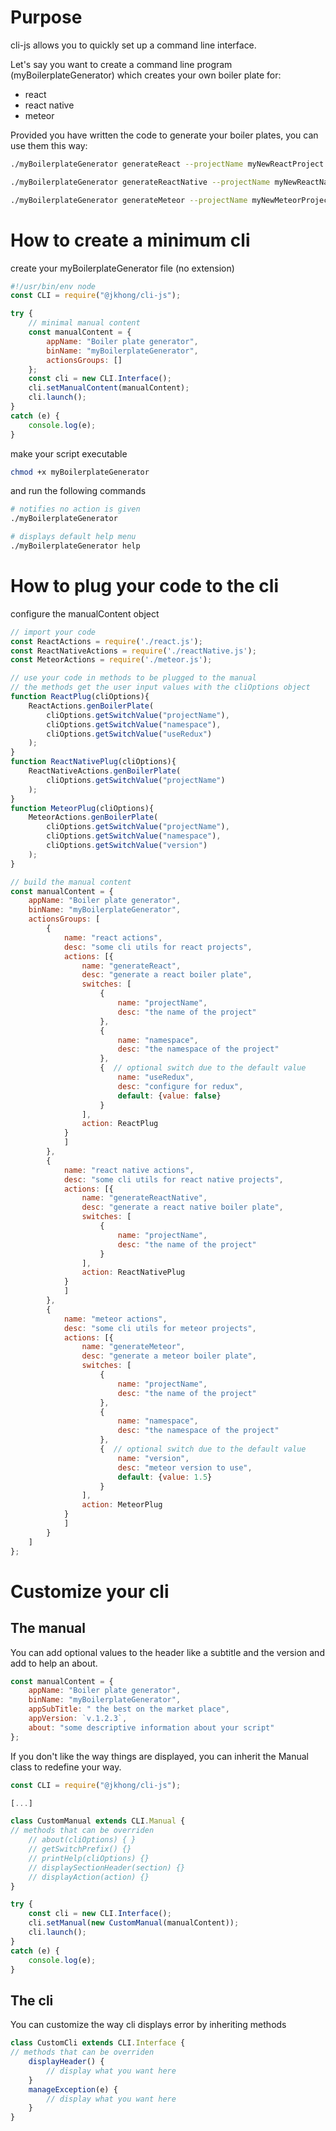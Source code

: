 # Purpose

cli-js allows you to quickly set up a command line interface.

Let's say you want to create a command line program (myBoilerplateGenerator) which creates your own boiler plate for:
 - react
 - react native
 - meteor

Provided you have written the code to generate your boiler plates, you can use them this way:

```sh
./myBoilerplateGenerator generateReact --projectName myNewReactProject --namespace NRP --useRedux

./myBoilerplateGenerator generateReactNative --projectName myNewReactNativeProject

./myBoilerplateGenerator generateMeteor --projectName myNewMeteorProject --namespace NRP --version 1.6
```

# How to create a minimum cli

create your myBoilerplateGenerator file (no extension)

```javascript
#!/usr/bin/env node
const CLI = require("@jkhong/cli-js");

try {
    // minimal manual content 
    const manualContent = {
        appName: "Boiler plate generator",
        binName: "myBoilerplateGenerator",
        actionsGroups: []
    };
    const cli = new CLI.Interface();
    cli.setManualContent(manualContent);
    cli.launch();
}
catch (e) {
    console.log(e);
}
```

make your script executable
```sh
chmod +x myBoilerplateGenerator
```

and run the following commands
```sh
# notifies no action is given
./myBoilerplateGenerator

# displays default help menu
./myBoilerplateGenerator help
```

# How to plug your code to the cli

configure the manualContent object

```javascript
// import your code
const ReactActions = require('./react.js');
const ReactNativeActions = require('./reactNative.js');
const MeteorActions = require('./meteor.js');

// use your code in methods to be plugged to the manual
// the methods get the user input values with the cliOptions object
function ReactPlug(cliOptions){
    ReactActions.genBoilerPlate(
        cliOptions.getSwitchValue("projectName"),
        cliOptions.getSwitchValue("namespace"),
        cliOptions.getSwitchValue("useRedux")
    );
}
function ReactNativePlug(cliOptions){
    ReactNativeActions.genBoilerPlate(
        cliOptions.getSwitchValue("projectName")
    );
}
function MeteorPlug(cliOptions){
    MeteorActions.genBoilerPlate(
        cliOptions.getSwitchValue("projectName"),
        cliOptions.getSwitchValue("namespace"),
        cliOptions.getSwitchValue("version")
    );
}

// build the manual content
const manualContent = {
    appName: "Boiler plate generator",
    binName: "myBoilerplateGenerator",
    actionsGroups: [
        {
            name: "react actions",
            desc: "some cli utils for react projects",
            actions: [{
                name: "generateReact",
                desc: "generate a react boiler plate",
                switches: [
                    {
                        name: "projectName",
                        desc: "the name of the project"
                    },
                    {
                        name: "namespace",
                        desc: "the namespace of the project"
                    },
                    {  // optional switch due to the default value
                        name: "useRedux",
                        desc: "configure for redux",
                        default: {value: false}
                    }
                ],
                action: ReactPlug
            }
            ]
        },
        {
            name: "react native actions",
            desc: "some cli utils for react native projects",
            actions: [{
                name: "generateReactNative",
                desc: "generate a react native boiler plate",
                switches: [
                    {
                        name: "projectName",
                        desc: "the name of the project"
                    }
                ],
                action: ReactNativePlug
            }
            ]
        },
        {
            name: "meteor actions",
            desc: "some cli utils for meteor projects",
            actions: [{
                name: "generateMeteor",
                desc: "generate a meteor boiler plate",
                switches: [
                    {
                        name: "projectName",
                        desc: "the name of the project"
                    },
                    {
                        name: "namespace",
                        desc: "the namespace of the project"
                    },
                    {  // optional switch due to the default value
                        name: "version",
                        desc: "meteor version to use",
                        default: {value: 1.5}
                    }
                ],
                action: MeteorPlug
            }
            ]
        }
    ]
};
```

# Customize your cli

## The manual
You can add optional values to the header like a subtitle and the version and add to help an about.

```javascript
const manualContent = {
    appName: "Boiler plate generator",
    binName: "myBoilerplateGenerator",
    appSubTitle: " the best on the market place",
    appVersion: `v.1.2.3`,
    about: "some descriptive information about your script"
};
```

If you don't like the way things are displayed, you can inherit the Manual class to redefine your way.

```javascript
const CLI = require("@jkhong/cli-js");

[...]

class CustomManual extends CLI.Manual {
// methods that can be overriden
    // about(cliOptions) { }
    // getSwitchPrefix() {}
    // printHelp(cliOptions) {}
    // displaySectionHeader(section) {}
    // displayAction(action) {}
}

try {
    const cli = new CLI.Interface();
    cli.setManual(new CustomManual(manualContent));
    cli.launch();
}
catch (e) {
    console.log(e);
}
```

## The cli

You can customize the way cli displays error by inheriting methods

```javascript
class CustomCli extends CLI.Interface {
// methods that can be overriden
    displayHeader() {
        // display what you want here
    }
    manageException(e) {
        // display what you want here
    }
}
```
